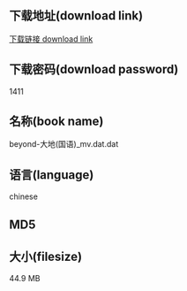 ## 下载地址(download link)
[下载链接 download link](https://voluble-croquembouche-d321dc.netlify.app/?s=beyond-%E5%A4%A7%E5%9C%B0%28%E5%9B%BD%E8%AF%AD%29_mv.dat)

## 下载密码(download password)
1411

## 名称(book name)
beyond-大地(国语)_mv.dat.dat

## 语言(language)
chinese

## MD5


## 大小(filesize)
44.9 MB
